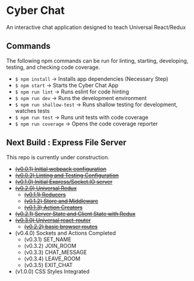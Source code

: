 Cyber Chat
===========
An interactive chat application designed to teach Universal React/Redux

Commands
---------
The following npm commands can be run for linting, starting, developing, testing, and checking code coverage.

* `$ npm install` -> Installs app dependencies (Necessary Step)
* `$ npm start` -> Starts the Cyber Chat App
* `$ npm run lint` -> Runs eslint for code hinting
* `$ npm run dev` -> Runs the development environment
* `$ npm run shallow-test` -> Runs shallow testing for development, watches tests
* `$ npm run test` -> Runs unit tests with code coverage
* `$ npm run coverage` -> Opens the code coverage reporter

Next Build : Express File Server
---------------------------------------
This repo is currently under construction. 

* [~~(v0.0.1) Initial webpack configuration~~](https://github.com/MoonTahoe/cyber-chat/tree/v0.0.1)
* [~~(v0.0.2) Linting and Testing Configuration~~](https://github.com/MoonTahoe/cyber-chat/tree/v0.0.2)
* [~~(v0.1.0) Initial Express/Socket.IO server~~](https://github.com/MoonTahoe/cyber-chat/tree/v0.1.0)
* [~~(v0.2.0) Universal Redux~~](https://github.com/MoonTahoe/cyber-chat/tree/v0.2.0)
    * [~~(v0.1.1) Reducers~~](https://github.com/MoonTahoe/cyber-chat/tree/v0.1.1)
    * [~~(v0.1.2) Store and Middleware~~](https://github.com/MoonTahoe/cyber-chat/tree/v0.1.2)
    * [~~(v0.1.3) Action Creators~~](https://github.com/MoonTahoe/cyber-chat/tree/v0.1.3)
* [~~(v0.2.1) Server State and Client State with Redux~~](https://github.com/MoonTahoe/cyber-chat/tree/v0.2.1)    
* [~~(v0.3.0) Universal react-router~~](https://github.com/MoonTahoe/cyber-chat/tree/v0.3.0) 
    * [~~(v0.2.2) basic browser routes~~](https://github.com/MoonTahoe/cyber-chat/tree/v0.2.2)     
* (v0.4.0) Sockets and Actions Completed
    * (v0.3.1) SET_NAME
    * (v0.3.2) JOIN_ROOM
    * (v0.3.3) CHAT_MESSAGE
    * (v0.3.4) LEAVE_ROOM
    * (v0.3.5) EXIT_CHAT
* (v1.0.0) CSS Styles Integrated